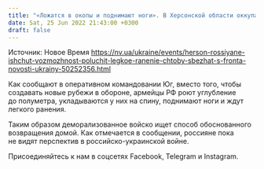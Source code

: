 ```yaml
---
title: "«Ложатся в окопы и поднимают ноги». В Херсонской области оккупанты ищут способы получить легкое ранение, чтобы сбежать с фронта — ОК Юг"
date: Sat, 25 Jun 2022 21:43:00 +0300
draft: false
---
```

Источник: Новое Время https://nv.ua/ukraine/events/herson-rossiyane-ishchut-vozmozhnost-poluchit-legkoe-ranenie-chtoby-sbezhat-s-fronta-novosti-ukrainy-50252356.html


Как сообщают в оперативном командовании Юг, вместо того, чтобы создавать новые рубежи в обороне, армейцы РФ роют углубление до полуметра, укладываются у них на спину, поднимают ноги и ждут легкого ранения.

Таким образом деморализованное войско ищет способ обоснованного возвращения домой. Как отмечается в сообщении, россияне пока не видят перспектив в российско-украинской войне.

Присоединяйтесь к нам в соцсетях Facebook, Telegram и Instagram.
